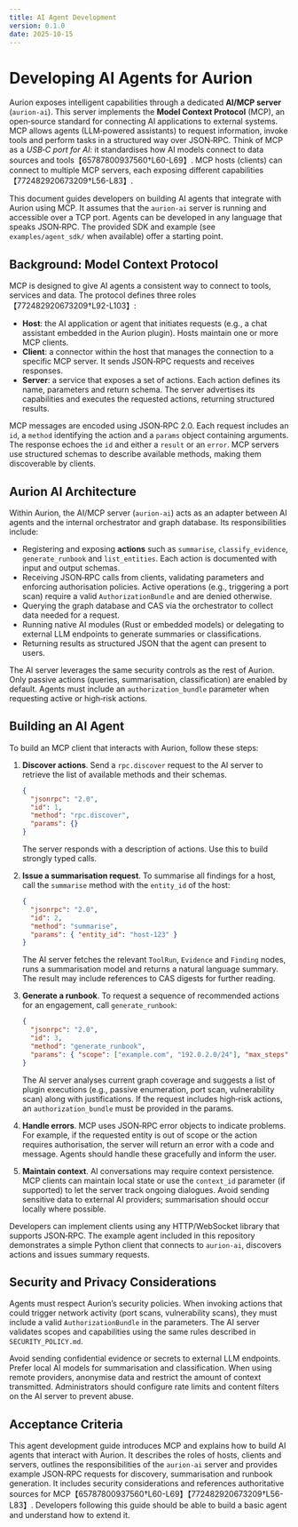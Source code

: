 ```yaml
---
title: AI Agent Development
version: 0.1.0
date: 2025-10-15
---
```

# Developing AI Agents for Aurion

Aurion exposes intelligent capabilities through a dedicated **AI/MCP server** (`aurion‑ai`).  This server implements the **Model Context Protocol** (MCP), an open‑source standard for connecting AI applications to external systems.  MCP allows agents (LLM‑powered assistants) to request information, invoke tools and perform tasks in a structured way over JSON‑RPC.  Think of MCP as a *USB‑C port for AI*: it standardises how AI models connect to data sources and tools【65787800937560†L60-L69】.  MCP hosts (clients) can connect to multiple MCP servers, each exposing different capabilities【772482920673209†L56-L83】.

This document guides developers on building AI agents that integrate with Aurion using MCP.  It assumes that the `aurion‑ai` server is running and accessible over a TCP port.  Agents can be developed in any language that speaks JSON‑RPC.  The provided SDK and example (see `examples/agent_sdk/` when available) offer a starting point.

## Background: Model Context Protocol

MCP is designed to give AI agents a consistent way to connect to tools, services and data.  The protocol defines three roles【772482920673209†L92-L103】:

* **Host**: the AI application or agent that initiates requests (e.g., a chat assistant embedded in the Aurion plugin).  Hosts maintain one or more MCP clients.
* **Client**: a connector within the host that manages the connection to a specific MCP server.  It sends JSON‑RPC requests and receives responses.
* **Server**: a service that exposes a set of actions.  Each action defines its name, parameters and return schema.  The server advertises its capabilities and executes the requested actions, returning structured results.

MCP messages are encoded using JSON‑RPC 2.0.  Each request includes an `id`, a `method` identifying the action and a `params` object containing arguments.  The response echoes the `id` and either a `result` or an `error`.  MCP servers use structured schemas to describe available methods, making them discoverable by clients.

## Aurion AI Architecture

Within Aurion, the AI/MCP server (`aurion‑ai`) acts as an adapter between AI agents and the internal orchestrator and graph database.  Its responsibilities include:

* Registering and exposing **actions** such as `summarise`, `classify_evidence`, `generate_runbook` and `list_entities`.  Each action is documented with input and output schemas.
* Receiving JSON‑RPC calls from clients, validating parameters and enforcing authorisation policies.  Active operations (e.g., triggering a port scan) require a valid `AuthorizationBundle` and are denied otherwise.
* Querying the graph database and CAS via the orchestrator to collect data needed for a request.
* Running native AI modules (Rust or embedded models) or delegating to external LLM endpoints to generate summaries or classifications.
* Returning results as structured JSON that the agent can present to users.

The AI server leverages the same security controls as the rest of Aurion.  Only passive actions (queries, summarisation, classification) are enabled by default.  Agents must include an `authorization_bundle` parameter when requesting active or high‑risk actions.

## Building an AI Agent

To build an MCP client that interacts with Aurion, follow these steps:

1. **Discover actions**.  Send a `rpc.discover` request to the AI server to retrieve the list of available methods and their schemas.

    ```json
    {
      "jsonrpc": "2.0",
      "id": 1,
      "method": "rpc.discover",
      "params": {}
    }
    ```

    The server responds with a description of actions.  Use this to build strongly typed calls.

2. **Issue a summarisation request**.  To summarise all findings for a host, call the `summarise` method with the `entity_id` of the host:

    ```json
    {
      "jsonrpc": "2.0",
      "id": 2,
      "method": "summarise",
      "params": { "entity_id": "host-123" }
    }
    ```

    The AI server fetches the relevant `ToolRun`, `Evidence` and `Finding` nodes, runs a summarisation model and returns a natural language summary.  The result may include references to CAS digests for further reading.

3. **Generate a runbook**.  To request a sequence of recommended actions for an engagement, call `generate_runbook`:

    ```json
    {
      "jsonrpc": "2.0",
      "id": 3,
      "method": "generate_runbook",
      "params": { "scope": ["example.com", "192.0.2.0/24"], "max_steps": 5 }
    }
    ```

    The AI server analyses current graph coverage and suggests a list of plugin executions (e.g., passive enumeration, port scan, vulnerability scan) along with justifications.  If the request includes high‑risk actions, an `authorization_bundle` must be provided in the params.

4. **Handle errors**.  MCP uses JSON‑RPC error objects to indicate problems.  For example, if the requested entity is out of scope or the action requires authorisation, the server will return an error with a code and message.  Agents should handle these gracefully and inform the user.

5. **Maintain context**.  AI conversations may require context persistence.  MCP clients can maintain local state or use the `context_id` parameter (if supported) to let the server track ongoing dialogues.  Avoid sending sensitive data to external AI providers; summarisation should occur locally where possible.

Developers can implement clients using any HTTP/WebSocket library that supports JSON‑RPC.  The example agent included in this repository demonstrates a simple Python client that connects to `aurion‑ai`, discovers actions and issues summary requests.

## Security and Privacy Considerations

Agents must respect Aurion’s security policies.  When invoking actions that could trigger network activity (port scans, vulnerability scans), they must include a valid `AuthorizationBundle` in the parameters.  The AI server validates scopes and capabilities using the same rules described in `SECURITY_POLICY.md`.

Avoid sending confidential evidence or secrets to external LLM endpoints.  Prefer local AI models for summarisation and classification.  When using remote providers, anonymise data and restrict the amount of context transmitted.  Administrators should configure rate limits and content filters on the AI server to prevent abuse.

## Acceptance Criteria

This agent development guide introduces MCP and explains how to build AI agents that interact with Aurion.  It describes the roles of hosts, clients and servers, outlines the responsibilities of the `aurion‑ai` server and provides example JSON‑RPC requests for discovery, summarisation and runbook generation.  It includes security considerations and references authoritative sources for MCP【65787800937560†L60-L69】【772482920673209†L56-L83】.  Developers following this guide should be able to build a basic agent and understand how to extend it.